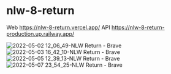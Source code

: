 # nlw-8-return

Web https://nlw-8-return.vercel.app/
API https://nlw-8-return-production.up.railway.app/

![2022-05-02 12_06_49-NLW Return - Brave](https://user-images.githubusercontent.com/40040933/167279697-b81bf949-036f-4417-bc6b-df4cd8a35bb3.png)
![2022-05-03 16_42_10-NLW Return - Brave](https://user-images.githubusercontent.com/40040933/167279684-8f7ad495-ae72-45a9-bf38-ff0e584161df.png)
![2022-05-05 12_39_13-NLW Return - Brave](https://user-images.githubusercontent.com/40040933/167279688-efc5b44f-7f43-4617-9a8f-4fe6cb6544f4.png)
![2022-05-07 23_54_25-NLW Return - Brave](https://user-images.githubusercontent.com/40040933/167279739-77442f83-811b-42bb-8495-44f6dc6ea57c.png)
